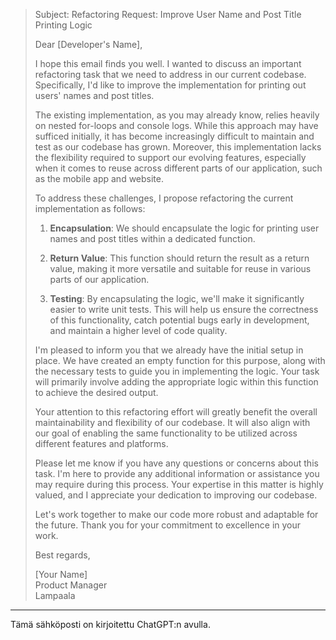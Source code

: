 > Subject: Refactoring Request: Improve User Name and Post Title Printing Logic
>
> Dear [Developer's Name],
> 
> I hope this email finds you well. I wanted to discuss an important refactoring task that we need to address in our current codebase. Specifically, I'd like to improve the implementation for printing out users' names and post titles.
> 
> The existing implementation, as you may already know, relies heavily on nested for-loops and console logs. While this approach may have sufficed initially, it has become increasingly difficult to maintain and test as our codebase has grown. Moreover, this implementation lacks the flexibility required to support our evolving features, especially when it comes to reuse across different parts of our application, such as the mobile app and website.
> 
> To address these challenges, I propose refactoring the current implementation as follows:
> 
> 1. **Encapsulation**: We should encapsulate the logic for printing user names and post titles within a dedicated function.
> 
> 2. **Return Value**: This function should return the result as a return value, making it more versatile and suitable for reuse in various parts of our application.
> 
> 3. **Testing**: By encapsulating the logic, we'll make it significantly easier to write unit tests. This will help us ensure the correctness of this functionality, catch potential bugs early in development, and maintain a higher level of code quality.
> 
> I'm pleased to inform you that we already have the initial setup in place. We have created an empty function for this purpose, along with the necessary tests to guide you in implementing the logic. Your task will primarily involve adding the appropriate logic within this function to achieve the desired output.
> 
> Your attention to this refactoring effort will greatly benefit the overall maintainability and flexibility of our codebase. It will also align with our goal of enabling the same functionality to be utilized across different features and platforms.
> 
> Please let me know if you have any questions or concerns about this task. I'm here to provide any additional information or assistance you may require during this process. Your expertise in this matter is highly valued, and I appreciate your dedication to improving our codebase.
> 
> Let's work together to make our code more robust and adaptable for the future. Thank you for your commitment to excellence in your work.
> 
> Best regards,
> 
> [Your Name]<br /> 
> Product Manager<br /> 
> Lampaala


----

Tämä sähköposti on kirjoitettu ChatGPT:n avulla.
